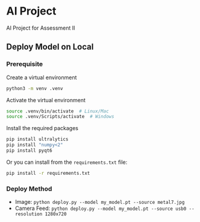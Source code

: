 # AI Project

AI Project for Assessment II

## Deploy Model on Local

### Prerequisite

Create a virtual environment

```bash
python3 -m venv .venv
```

Activate the virtual environment

```bash
source .venv/bin/activate  # Linux/Mac
source .venv/Scripts/activate  # Windows
```

Install the required packages

```bash
pip install ultralytics
pip install "numpy<2"
pip install pyqt6
```

Or you can install from the `requirements.txt` file:

```bash
pip install -r requirements.txt
```

### Deploy Method

- Image: `python deploy.py --model my_model.pt --source metal7.jpg`
- Camera Feed: `python deploy.py --model my_model.pt --source usb0 --resolution 1280x720`
